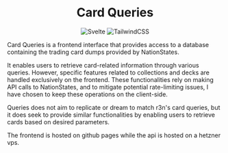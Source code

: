 <div align="center">
<h1>Card Queries</h1>

![Svelte](https://img.shields.io/badge/svelte-%23f1413d.svg?style=for-the-badge&logo=svelte&logoColor=white) ![TailwindCSS](https://img.shields.io/badge/tailwindcss-%2338B2AC.svg?style=for-the-badge&logo=tailwind-css&logoColor=white)

</div>

Card Queries is a frontend interface that provides access to a database containing the trading card dumps provided by NationStates.

It enables users to retrieve card-related information through various queries. However, specific features related to collections and decks are handled exclusively on the frontend. These functionalities rely on making API calls to NationStates, and to mitigate potential rate-limiting issues, I have chosen to keep these operations on the client-side.

Queries does not aim to replicate or dream to match r3n's card queries, but it does seek to provide similar functionalities by enabling users to retrieve cards based on desired parameters.

The frontend is hosted on github pages while the api is hosted on a hetzner vps.